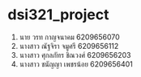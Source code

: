 # dsi321_project
 1. นาย วรท กาญจนาคม 6209656070 
 2. นางสาว ณัฐจิรา จมูศรี 6209656112
 3. นางสาว ศุกลภัทร ชิณวงศ์ 6209656203
 4. นางสาว ชนัญญา เพชรน้อย 6209656401
